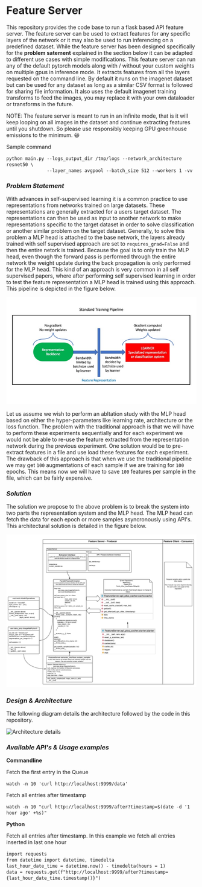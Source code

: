 # Feature Server
This repository provides the code base to run a flask based API feature server.
The feature server can be used to extract features for any specific layers of the network
or it may also be used to run inferencing on a predefined dataset.
While the feature server has been designed specifically for the **problem satement** explained
in the section below it can be adapted to different use cases with simple modifications.
This feature server can run any of the default pytorch models along with / without your
custom weights on multiple gpus in inference mode.
It extracts features from all the layers requested on the command line.
By default it runs on the imagenet dataset but can be used for any dataset as long as a
similar CSV format is followed for sharing file information.
It also uses the default imagenet training transforms to feed the images, you may replace it
with your own dataloader or transforms in the future.

NOTE: The feature server is meant to run in an infinite mode, that is it will keep looping
on all images in the dataset and continue extracting features until you shutdown.
So please use responsibly keeping GPU greenhouse emissions to the minimum. :smiley:

Sample command
```
python main.py --logs_output_dir /tmp/logs --network_architecture resnet50 \
               --layer_names avgpool --batch_size 512 --workers 1 -vv
```

### _Problem Statement_
With advances in self-supervised learning it is a common practice to use representations from networks trained on large
datasets.
These representations are generally extracted for a users target dataset.
The representations can then be used as input to another network to make representations specific to the target dataset
in order to solve classification or another similar problem on the target dataset.
Generally, to solve this problem a MLP head is attached to the base network, the layers already trained with self
supervised approach are set to `requires_grad=False` and then the entire netork is trained.
Because the goal is to only train the MLP head, even though the forward pass is performed through the entire network the weight
update during the back propagation is only performed for the MLP head.
This kind of an approach is very common in all self supervised papers, where after performing self supervised learning in
order to test the feature representation a MLP head is trained using this approach.
This pipeline is depicted in the figure below.

![Traditional Training Pipeline](Images/traditional_training.jpeg?raw=true "Traditional Training Pipeline")

Let us assume we wish to perform an abltation study with the MLP head based on either the hyper-parameters like learning
rate, architecture or the loss function.
The problem with the traditional approach is that we will have to perform these experiments sequentially and for each
experiment we would not be able to re-use the feature extracted from the representation network during the previous experiment.
One solution would be to pre-extract features in a file and use load these features for each experiment.
The drawback of this approach is that when we use the traditional pipeline we may get `100` augmentations of each sample
if we are training for `100` epochs.
This means now we will have to save `100` features per sample in the file, which can be fairly expensive.

### _Solution_
The solution we propose to the above problem is to break the system into two parts the representation system and the MLP
head.
The MLP head can fetch the data for each epoch or more samples asyncronously using API's.
This architectural solution is detailed in the figure below.

![Feature Server Training Pipeline](Images/FeatureServer_Architecture.png?raw=true "Feature Server Training Pipeline")



### _Design & Architecture_
The following diagram details the architecture followed by the code in this repository.

![Architecture details](Images/architecture.jpg?raw=true "Architecture details")


### _Available API's & Usage examples_

**Commandline**

Fetch the first entry in the Queue
```
watch -n 10 'curl http://localhost:9999/data'
```
Fetch all entries after timestamp
```
watch -n 10 "curl http://localhost:9999/after?timestamp=$(date -d '1 hour ago' +%s)"
```

**Python**

Fetch all entries after timestamp.
In this example we fetch all entries inserted in last one hour
```
import requests
from datetime import datetime, timedelta
last_hour_date_time = datetime.now() - timedelta(hours = 1)
data = requests.get(f"http://localhost:9999/after?timestamp={last_hour_date_time.timestamp()}")
```
